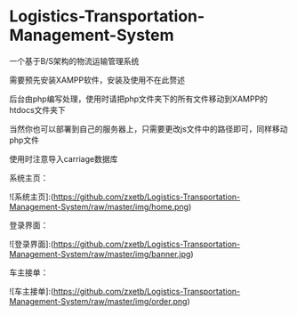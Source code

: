 # Logistics-Transportation-Management-System
一个基于B/S架构的物流运输管理系统

需要预先安装XAMPP软件，安装及使用不在此赘述

后台由php编写处理，使用时请把php文件夹下的所有文件移动到XAMPP的htdocs文件夹下

当然你也可以部署到自己的服务器上，只需要更改js文件中的路径即可，同样移动php文件

使用时注意导入carriage数据库


系统主页：

![系统主页]:(https://github.com/zxetb/Logistics-Transportation-Management-System/raw/master/img/home.png)

登录界面：

![登录界面]:(https://github.com/zxetb/Logistics-Transportation-Management-System/raw/master/img/banner.jpg)

车主接单：

![车主接单]:(https://github.com/zxetb/Logistics-Transportation-Management-System/raw/master/img/order.png)
